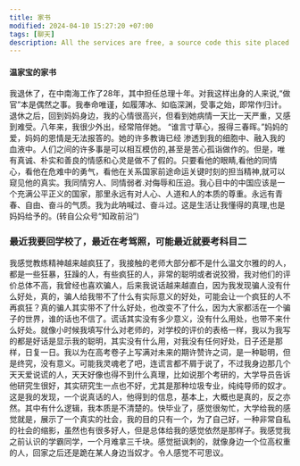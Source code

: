 ```yaml
---
title: 家书
modified: 2024-04-10 15:27:20 +07:00
tags: [聊天]
description: All the services are free, a source code this site placed on github repository and intergration with netlify service, another service that you can use is github page for hosting your own static site.
---
```


####  温家宝的家书

我退休了，在中南海工作了28年，其中担任总理十年。对我这样出身的人来说,“做官”本是偶然之事。我奉命唯谨，如履薄冰、如临深渊，受事之始，即常作归计。
退休之后，回到妈妈身边，我的心情很高兴，但看到她病情一天比一天严重，又感到难受。八年来，我很少外出，经常陪伴她。
“谁言寸草心，报得三春晖。”妈妈的爱，妈妈的恩情是无法报答的。她的许多教诲已经
渗透到我的细胞中、融入我的血液中。人们之间的许多事是可以相互模仿的,甚至是苦心孤诣做作的。但是，唯有真诚、朴实和善良的情感和心灵是做不了假的。只要看他的眼睛,看他的同情心，看他在危难中的勇气，看他在关系国家前途命运关键时刻的担当精神,就可以窥见他的真实。我同情穷人、同情弱者.对侮辱和压迫。我心目中的中国应该是一个充满公平正义的国家，那里永远有对人心、人道和人的本质的尊重。永远有青春、自由、奋斗的气质。我为此呐喊过、奋斗过。这是生活让我懂得的真理,也是妈妈给予的。(转自公众号“知政前沿”)

### 最近我要回学校了，最近在考驾照，可能最近就要考科目二

​	我感觉教练精神越来越疯狂了，我接触的老师大部分都不是什么温文尔雅的的人，都是一些狂暴，狂躁的人，有些疯狂的人，非常的聪明或者说狡猾，我对他们的评价总体不高，我曾经也喜欢骗人，后来我说话越来越直白，因为我发现骗人没有什么好处，真的，骗人给我带不了什么有实际意义的好处，可能会让一个疯狂的人不再疯狂？真的骗人其实带不了什么好处，也改变不了什么，因为大家都活在一个骗子的世界，谁的话也不信了。谎话其实没有多少意义，没有什么用处，也带不来什么好处。就像小时候我填写什么对老师的，对学校的评价的表格一样，我以为我写的都是好话是显示我的聪明，其实没有什么用，对我没有任何好处，日子还是那样，日复一日。我以为在高考卷子上写满对未来的期许赞许之词，是一种聪明，但是终究，没有意义。可能我灵魂老了吧，连谎言都不屑于说了，不过我身边那几个天天爱说谎的人，天天好像也得不到什么真理，比如说那个考研的，大学导员告诉他研究生很好，其实研究生一点也不好，尤其是那种垃圾专业，纯纯导师的奴才。这是我的发现，一个说真话的人，他得到的信息，基本上，大概也是真的，反之亦然。其中有什么逻辑，我本质是不清楚的。快毕业了，感觉很匆忙，大学给我的感觉就是，展示了一个真实的社会，我的目的只有一个，为了自己好，一种非常自私的社会的缩影，虽然也有很多好人，但是总体给我的感觉依然是那样子。我感觉我之前认识的学霸同学，一个月难拿三千块。感觉挺讽刺的，就像身边一个位高权重的人，回家之后还是跪在某人身边当奴才。令人感觉不可思议。





